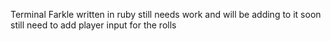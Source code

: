 Terminal Farkle written in ruby still needs work and will be adding to it soon 
still need to add player input for the rolls

